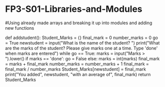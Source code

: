 # FP3-S01-Libraries-and-Modules
#Using already made arrays and breaking it up into modules and adding new functions


def addstudent():
    Student_Marks = {}
    final_mark = 0
    number_marks = 0
    go = True
    newstudent = input("What is the name of the student? ")
    print("What are the marks of the student? Please give marks one at a time. Type 'done' when marks are entered")
    while go == True:
        marks = input("Marks > ").lower()
        if marks == 'done':
            go = False
        else:
            marks = int(marks)
            final_mark = marks + final_mark
            number_marks = number_marks + 1
    final_mark = final_mark / number_marks
    Student_Marks[newstudent] = final_mark
    print("You added", newstudent, "with an average of", final_mark)
    return Student_Marks
